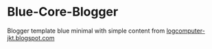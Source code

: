 # Blue-Core-Blogger
Blogger template blue minimal with simple content from <a href="logcomputer-jkt.blogspot.com">logcomputer-jkt.blogspot.com
</a>
